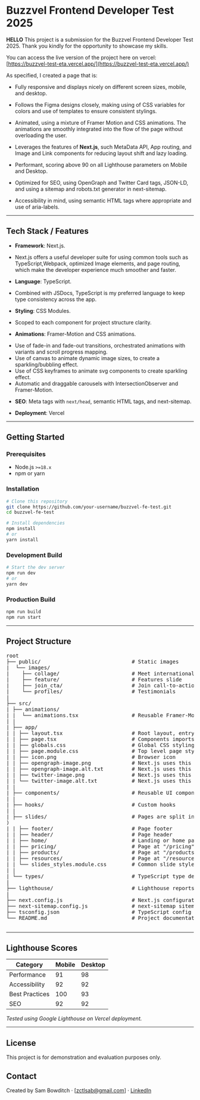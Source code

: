 # Buzzvel Frontend Developer Test 2025

**HELLO**
This project is a submission for the Buzzvel Frontend Developer Test 2025. Thank you kindly for the opportunity
to showcase my skills.

You can access the live version of the project here on vercel: [https://buzzvel-test-eta.vercel.app/](https://buzzvel-test-eta.vercel.app/)

As specified, I created a page that is:

- Fully responsive and displays nicely on different screen sizes, mobile, and desktop.

- Follows the Figma designs closely, making using of CSS variables for colors and use of templates
  to ensure consistent stylings.

- Animated, using a mixture of Framer Motion and CSS animations. The animations are smoothly integrated into
  the flow of the page without overloading the user.

- Leverages the features of **Next.js**, such MetaData API, App routing, and Image and Link components for reducing
  layout shift and lazy loading.

- Performant, scoring above 90 on all Lighthouse parameters on Mobile and Desktop.

- Optimized for SEO, using OpenGraph and Twitter Card tags, JSON-LD, and using a sitemap and robots.txt generator in
  next-sitemap.

- Accessibility in mind, using semantic HTML tags where appropriate and use of aria-labels.

---

## Tech Stack / Features

- **Framework**: Next.js.

* Next.js offers a useful developer suite for using common tools such as TypeScript,Webpack, optimized Image elements,
  and page routing, which make the developer experience much smoother and faster.

- **Language**: TypeScript.

* Combined with JSDocs, TypeScript is my preferred language to keep type consistency across the app.

- **Styling**: CSS Modules.

* Scoped to each component for project structure clarity.

- **Animations**: Framer-Motion and CSS animations.

* Use of fade-in and fade-out transitions, orchestrated animations with variants and scroll progress mapping.
* Use of canvas to animate dynamic image sizes, to create a sparkling/bubbling effect.
* Use of CSS keyframes to animate svg components to create sparkling effect.
* Automatic and draggable carousels with IntersectionObserver and Framer-Motion. 

- **SEO**: Meta tags with `next/head`, semantic HTML tags, and next-sitemap.

- **Deployment**: Vercel

---

## Getting Started

### Prerequisites

- Node.js `>=18.x`
- npm or yarn

### Installation

```bash
# Clone this repository
git clone https://github.com/your-username/buzzvel-fe-test.git
cd buzzvel-fe-test

# Install dependencies
npm install
# or
yarn install
```

### Development Build

```bash
# Start the dev server
npm run dev
# or
yarn dev
```

### Production Build

```bash
npm run build
npm run start


```

---

## Project Structure

<pre>
root
├── public/                             # Static images
|  └── images/
|    ├── collage/                       # Meet international students slide
|    ├── feature/                       # Features slide
|    ├── join_cta/                      # Join call-to-action slide
|    └── profiles/                      # Testimonials
|
├── src/
| ├── animations/ 
| |  └── animations.tsx                 # Reusable Framer-Motion variants          
| |  
| ├── app/
| | ├── layout.tsx                      # Root layout, entry point to page. Exports metadata.
| | ├── page.tsx                        # Components imports and set here. Child of layout.
| | ├── globals.css                     # Global CSS stylings
| | ├── page.module.css                 # Top level page styles
| | ├── icon.png                        # Browser icon
| | ├── opengraph-image.png             # Next.js uses this for opengraph image header
| | ├── opengraph-image.alt.txt         # Next.js uses this for opengraph alternative text header
| | ├── twitter-image.png               # Next.js uses this for twitter card image header
| | └── twitter-image.alt.txt           # Next.js uses this for twitter card alternative text header
| |
| ├── components/                       # Reusable UI components (buttons, canvas, cards.) 
| |
| ├── hooks/                            # Custom hooks
| |
| ├── slides/                           # Pages are split into "slides", or logically separate parts of the page (often by <section>)
| | ├── footer/                         # Page footer
| | ├── header/                         # Page header
| | ├── home/                           # Landing or home page at "/""
| | ├── pricing/                        # Page at "/pricing" (not implemented)
| | ├── products/                       # Page at "/products" (not implemented)
| | ├── resources/                      # Page at "/resources" (not implemented)
| | └── slides_styles.module.css        # Common slide styles (e.g. padding, gap, flex-direction)
| | 
| └── types/                            # TypeScript type definitions
|
├── lighthouse/                         # Lighthouse reports for the live page
| 
├── next.config.js                      # Next.js configuration 
├── next-sitemap.config.js              # next-sitemap sitemap and robots.txt config
├── tsconfig.json                       # TypeScript config 
└── README.md                           # Project documentation 

</pre>

--- 

## Lighthouse Scores

| Category       | Mobile | Desktop |
|----------------|--------|---------|
| Performance    | 91     | 98      |
| Accessibility  | 92     | 92      |
| Best Practices | 100    | 93      |
| SEO            | 92     | 92      |

*Tested using Google Lighthouse on Vercel deployment.*

---

## License

This project is for demonstration and evaluation purposes only.

## Contact

Created by Sam Bowditch · [zctlsab@gmail.com] · [LinkedIn](https://www.linkedin.com/in/sam-bowditch-b777032bb/)



